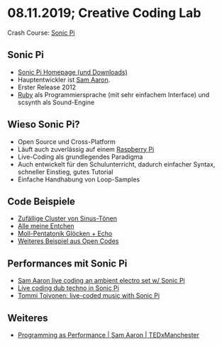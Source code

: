 # 08.11.2019; Creative Coding Lab

Crash Course: [Sonic Pi](https://sonic-pi.net/)

## Sonic Pi
* [Sonic Pi Homepage (und Downloads)](https://sonic-pi.net/)
* Hauptentwickler ist [Sam Aaron](http://sam.aaron.name/).
* Erster Release 2012
* [Ruby](https://www.ruby-lang.org/de/) als Programmiersprache (mit sehr einfachem Interface) und scsynth als Sound-Engine

## Wieso Sonic Pi?
* Open Source und Cross-Platform
* Läuft auch zuverlässig auf einem [Raspberry Pi](https://www.raspberrypi.org/)
* Live-Coding als grundlegendes Paradigma
* Auch entwickelt für den Schulunterricht, dadurch einfacher Syntax, schneller Einstieg, gutes Tutorial
* Einfache Handhabung von Loop-Samples

## Code Beispiele
* [Zufällige Cluster von Sinus-Tönen](cluster.rb)
* [Alle meine Entchen](entchen.rb)
* [Moll-Pentatonik Glöcken + Echo](pentatonic_plings.rb)
* [Weiteres Beispiel aus Open Codes](open_codes.rb)

## Performances mit Sonic Pi
* [Sam Aaron live coding an ambient electro set w/ Sonic Pi](https://www.youtube.com/watch?v=G1m0aX9Lpts)
* [Live coding dub techno in Sonic Pi](https://www.youtube.com/watch?v=a1RxpJkvqpY)
* [Tommi Toivonen: live-coded music with Sonic Pi](https://www.youtube.com/watch?v=OD-aTeVE5ao)

## Weiteres
* [Programming as Performance | Sam Aaron | TEDxManchester](https://www.youtube.com/watch?v=0lTZ8Tuyu5I)